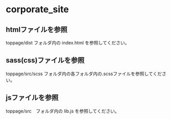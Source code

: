 # corporate_site

## htmlファイルを参照
toppage/dist フォルダ内の index.html を参照してください。

## sass(css)ファイルを参照
toppage/src/scss フォルダ内の各フォルダ内の.scssファイルを参照してください。

## jsファイルを参照
toppage/src　フォルダ内の lib.js を参照してください。
